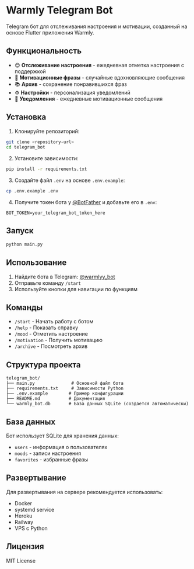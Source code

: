 # Warmly Telegram Bot

Telegram бот для отслеживания настроения и мотивации, созданный на основе Flutter приложения Warmly.

## Функциональность

- 😊 **Отслеживание настроения** - ежедневная отметка настроения с поддержкой
- 💝 **Мотивационные фразы** - случайные вдохновляющие сообщения
- 📚 **Архив** - сохранение понравившихся фраз
- ⚙️ **Настройки** - персонализация уведомлений
- 🔔 **Уведомления** - ежедневные мотивационные сообщения

## Установка

1. Клонируйте репозиторий:
```bash
git clone <repository-url>
cd telegram_bot
```

2. Установите зависимости:
```bash
pip install -r requirements.txt
```

3. Создайте файл `.env` на основе `.env.example`:
```bash
cp .env.example .env
```

4. Получите токен бота у [@BotFather](https://t.me/BotFather) и добавьте его в `.env`:
```
BOT_TOKEN=your_telegram_bot_token_here
```

## Запуск

```bash
python main.py
```

## Использование

1. Найдите бота в Telegram: [@warmlyy_bot](https://t.me/warmlyy_bot)
2. Отправьте команду `/start`
3. Используйте кнопки для навигации по функциям

## Команды

- `/start` - Начать работу с ботом
- `/help` - Показать справку
- `/mood` - Отметить настроение
- `/motivation` - Получить мотивацию
- `/archive` - Посмотреть архив

## Структура проекта

```
telegram_bot/
├── main.py              # Основной файл бота
├── requirements.txt     # Зависимости Python
├── .env.example        # Пример конфигурации
├── README.md           # Документация
└── warmly_bot.db       # База данных SQLite (создается автоматически)
```

## База данных

Бот использует SQLite для хранения данных:
- `users` - информация о пользователях
- `moods` - записи настроения
- `favorites` - избранные фразы

## Развертывание

Для развертывания на сервере рекомендуется использовать:
- Docker
- systemd service
- Heroku
- Railway
- VPS с Python

## Лицензия

MIT License